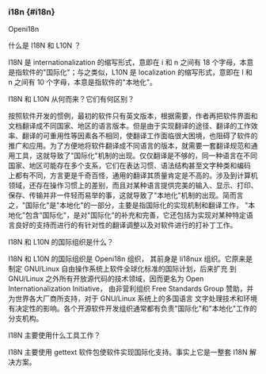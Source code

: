 ### i18n {#i18n}

Openi18n

什么是 I18N 和 L10N ？

I18N 是 internationalization 的缩写形式，意即在 i 和 n 之间有 18 个字母，本意是指软件的&quot;国际化&quot;；与之类似，L10N 是 localization 的缩写形式，意即在 l 和 n 之间有 10 个字母，本意是指软件的&quot;本地化&quot;。

I18N 和 L10N 从何而来？它们有何区别？

按照软件开发的惯例，最初的软件只有英文版本，根据需要，作者再把软件界面和文档翻译成不同国家、地区的语言版本。但是由于实现翻译的途径、翻译的工作效 率、翻译的可重用性等因素各不相同，使翻译工作面临很大困境，也阻碍了软件的推广和应用。为了方便地将软件翻译成不同语言的版本，就需要一套翻译规范和通 用工具，这就导致了&quot;国际化&quot;机制的出现。仅仅翻译是不够的，同一种语言在不同国家、地区可能存在多个支系，它们在表达习惯、语法结构甚至文字种类和编码 上都有不同，方言更是千奇百怪，通用的翻译其质量肯定是不高的。涉及到计算机领域，还存在操作习惯上的差别，而且对某种语言提供完美的输入、显示、打印、 保存、传输并非一件轻而易举的事，这就导致了&quot;本地化&quot;机制的出现。简而言之，&quot;国际化&quot;是&quot;本地化&quot;的一部分，主要是指国际化的实现机制和翻译工作， &quot;本地化&quot;包含&quot;国际化&quot;，是对&quot;国际化&quot;的补充和完善，它还包括为实现对某种特定语言良好的支持而进行的有针对性的翻译调整以及对软件进行的打补丁工作。

I18N 和 L10N 的国际组织是什么？

I18N 和 L10N 的国际组织是 Openi18n 组织， 其前身是 li18nux 组织。它原来是制定 GNU/Linux 自由操作系统上软件全球化标准的国际计划，后来扩充 到 GNU/Linux 之外所有开放源代码的技术领域，因而更名为 Open Internationalization Initiative， 由非营利组织 Free Standards Group 赞助，并为世界各大厂商所支持，对于 GNU/Linux 系统上的多国语言 文字处理技术和环境有决定性的影响。各个开源软件开发组织通常都有负责&quot;国际化&quot;和&quot;本地化&quot;工作的分支机构。

I18N 主要使用什么工具工作？

I18N 主要使用 gettext 软件包使软件实现国际化支持。事实上它是一整套 I18N 解决方案。